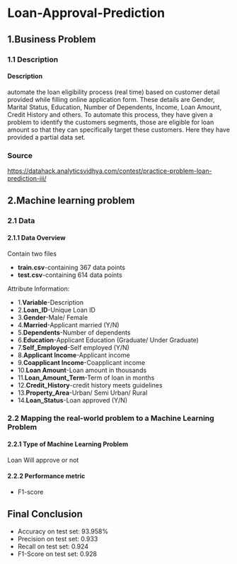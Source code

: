 # Loan-Approval-Prediction
## 1.Business Problem
### 1.1 Description
#### Description
automate the loan eligibility process (real time) based on customer detail provided while filling online application form. These details are Gender, Marital Status, Education, Number of Dependents, Income, Loan Amount, Credit History and others. To automate this process, they have given a problem to identify the customers segments, those are eligible for loan amount so that they can specifically target these customers. Here they have provided a partial data set.
### Source
https://datahack.analyticsvidhya.com/contest/practice-problem-loan-prediction-iii/

## 2.Machine learning problem
### 2.1 Data
#### 2.1.1 Data Overview

Contain two files 
* <b>train.csv</b>-containing 367 data points</br>
* <b>test.csv</b>-containing 614 data points</br>

Attribute Information:<br>

* 1.<b>Variable</b>-Description<br>
* 2.<b>Loan_ID</b>-Unique Loan ID<br>
* 3.<b>Gender</b>-Male/ Female<br>
* 4.<b>Married</b>-Applicant married (Y/N)<br>
* 5.<b>Dependents</b>-Number of dependents<br>
* 6.<b>Education</b>-Applicant Education (Graduate/ Under Graduate)<br>
* 7.<b>Self_Employed</b>-Self employed (Y/N)<br>
* 8.<b>Applicant Income</b>-Applicant income<br>
* 9.<b>Coapplicant Income</b>-Coapplicant income<br>
* 10.<b>Loan Amount</b>-Loan amount in thousands<br>
* 11.<b>Loan_Amount_Term</b>-Term of loan in months<br>
* 12.<b>Credit_History</b>-credit history meets guidelines<br>
* 13.<b>Property_Area</b>-Urban/ Semi Urban/ Rural<br>
* 14.<b>Loan_Status</b>-Loan approved (Y/N)<br>

### 2.2 Mapping the real-world problem to a Machine Learning Problem
#### 2.2.1 Type of Machine Learning Problem
Loan Will approve or not
#### 2.2.2 Performance metric
* F1-score

## Final Conclusion
* Accuracy on test set: 93.958%
* Precision on test set: 0.933
* Recall on test set: 0.924
* F1-Score on test set: 0.928
